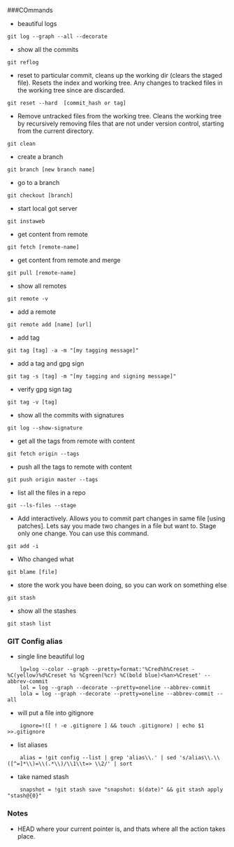 ###COmmands

- beautiful logs
```
git log --graph --all --decorate
```

- show all the commits
```
git reflog
```

- reset to particular commit, cleans up the working dir (clears the staged file). Resets the index and working tree. Any changes to tracked files in the working tree since <commit> are discarded.
```
git reset --hard  [commit_hash or tag]
```
- Remove untracked files from the working tree. Cleans the working tree by recursively removing files that are not under version control, starting from the current directory.
```
git clean
```
- create a branch
```
git branch [new branch name]
```
- go to a branch
```
git checkout [branch]
```
- start local got server
```
git instaweb
```
- get content from remote
```
git fetch [remote-name]
```
- get content from remote and merge
```
git pull [remote-name]
```
- show all remotes
```
git remote -v
```
- add a remote
```
git remote add [name] [url]
```
- add tag
```
git tag [tag] -a -m "[my tagging message]"
```
- add a tag and gpg sign
```
git tag -s [tag] -m "[my tagging and signing message]"
 ```
- verify gpg sign tag
```
git tag -v [tag]
```

- show all the commits with signatures
```
git log --show-signature
```

- get all the tags from remote with content
```
git fetch origin --tags
```

- push all the tags to remote with content
```
git push origin master --tags
```

- list all the files in a repo
```
git --ls-files --stage
```
- Add interactively. Allows you to commit part changes in same file [using patches]. Lets say you made two changes in a file but want to. Stage only one change. You can use this command.
```
git add -i
```

- Who changed what
```
git blame [file]
```
- store the work you have been doing, so you can work on something else
```
git stash
```
- show all the stashes
```
git stash list
```




### GIT Config alias

- single line beautiful log
```
	lg=log --color --graph --pretty=format:'%Cred%h%Creset -%C(yellow)%d%Creset %s %Cgreen(%cr) %C(bold blue)<%an>%Creset' --abbrev-commit
	lol = log --graph --decorate --pretty=oneline --abbrev-commit
	lola = log --graph --decorate --pretty=oneline --abbrev-commit --all
```
-  will put a file into gitignore
```
 	ignore=!([ ! -e .gitignore ] && touch .gitignore) | echo $1 >>.gitignore
```
-  list aliases
```
	alias = !git config --list | grep 'alias\\.' | sed 's/alias\\.\\([^=]*\\)=\\(.*\\)/\\1\\t=> \\2/' | sort
```
-  take named stash
```
	snapshot = !git stash save "snapshot: $(date)" && git stash apply "stash@{0}"
```


### Notes
- HEAD where your current pointer is, and thats where all the action takes place.
